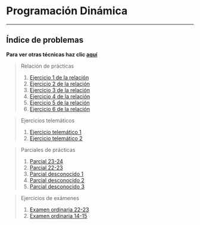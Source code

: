 # Programación Dinámica

***

## Índice de problemas

**Para ver otras técnicas haz clic [aquí](../README.md)**

> Relación de prácticas
> 1. [Ejercicio 1 de la relación](./relacion1.md)
> 2. [Ejercicio 2 de la relación](./relacion2.md)
> 3. [Ejercicio 3 de la relación](./relacion3.md)
> 4. [Ejercicio 4 de la relación]()
> 5. [Ejercicio 5 de la relación]()
> 6. [Ejercicio 6 de la relación](./relacion6.md)

> Ejercicios telemáticos
> 1. [Ejercicio telemático 1](./tele1.md)
> 2. [Ejercicio telemático 2](./tele2.md)

> Parciales de prácticas
> 1. [Parcial 23-24](./parcial1.md)
> 2. [Parcial 22-23](./parcial2.md)
> 3. [Parcial desconocido 1](./parcial3.md)
> 4. [Parcial desconocido 2](./parcial4.md)
> 5. [Parcial desconocido 3](./parcial5.md)

> Ejercicios de exámenes
> 1. [Examen ordinaria 22-23](./examen2223ord.md)
> 2. [Examen ordinaria 14-15](./examen1415ord.md)
